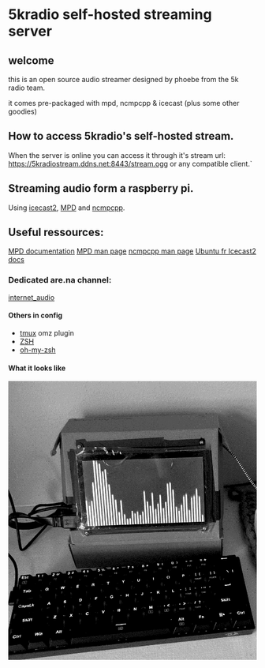 # 5kradio self-hosted streaming server

## welcome 

this is an open source audio streamer designed by phoebe from the 5k radio team.

it comes pre-packaged with mpd, ncmpcpp & icecast (plus some other goodies)


## How to access 5kradio's self-hosted stream. 

When the server is online you can access it through it's stream url: https://5kradiostream.ddns.net:8443/stream.ogg or any compatible client.`

## Streaming audio form a raspberry pi. 

Using [icecast2](http://icecast.org/), [MPD](https://www.musicpd.org/) and [ncmpcpp](https://github.com/ncmpcpp/ncmpcpp).

## Useful ressources: 
[MPD documentation](https://mpd.readthedocs.io/en/latest/)
[MPD man page](https://manpages.org/mpd)
[ncmpcpp man page](https://manpages.org/ncmpcpp)
[Ubuntu fr Icecast2 docs](https://doc.ubuntu-fr.org/icecast2)

### Dedicated are.na channel: 
[internet_audio](https://www.are.na/phoebe-lartisant-nnvxfta5prg/internet_audio)

#### Others in config
- [tmux](https://github.com/ohmyzsh/ohmyzsh/blob/master/plugins/tmux/tmux.plugin.zsh) omz plugin 
- [ZSH](https://www.zsh.org/)
- [oh-my-zsh](https://github.com/ohmyzsh)


#### What it looks like 
!["Dithered"](./images/dither_it_radio_proto.png)


